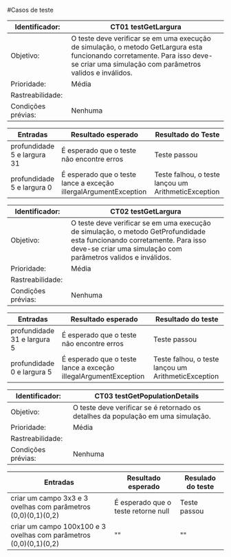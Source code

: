 #Casos de teste

| Identificador:                    |        CT01  testGetLargura        |
|--------------------------------------------|------------------------------------|  
| Objetivo:                    |O teste deve verificar se em uma execução de simulação, o metodo GetLargura esta funcionando corretamente. Para isso deve-se criar uma simulação com parâmetros validos e inválidos.  |
| Prioridade:                  |Média|  
| Rastreabilidade:             |                      | 
| Condições prévias:           |Nenhuma|

| **Entradas**                                  | Resultado esperado                      |Resultado do Teste      |  
|-----------------------------------------------------|--------------------------------------------|---------------|  
| profundidade 5 e largura 31  | É esperado que o teste não encontre erros  |  Teste passou |
| profundidade 5 e largura 0   | É esperado que o teste lance a exceção illergalArgumentException  |  Teste falhou, o teste lançou um ArithmeticException |


| Identificador:     |        CT02   testGetLargura       |
|------------------------------|----------------------|  
| Objetivo:                    |O teste deve verificar se em uma execução de simulação, o metodo GetProfundidade esta funcionando corretamente. Para isso deve-se criar uma simulação com parâmetros validos e inválidos.  |
| Prioridade:                  |Média|  
| Rastreabilidade:             |                      | 
| Condições prévias:           |Nenhuma|

| Entradas                              |  Resultado esperado                             |Resultado do teste      |  
|-----------------------------------------------------|--------------------------------------------|---------------|  
| profundidade 31 e largura 5  | É esperado que o teste não encontre erros  |  Teste passou |
| profundidade 0 e largura 5   | É esperado que o teste lance a exceção illegalArgumentException  |  Teste falhou, o teste lançou um ArithmeticException |


| Identificador:     |        CT03   testGetPopulationDetails       |
|------------------------------|----------------------|  
| Objetivo:                    |O teste deve verificar se é retornado os detalhes da população em uma simulação.   |
| Prioridade:                  |Média|  
| Rastreabilidade:             |                      | 
| Condições prévias:           |Nenhuma|

| Entradas                                   |  Resultado esperado                       |Resulado do teste      |  
|-----------------------------------------------------|--------------------------------------------|---------------|  
| criar um campo 3x3 e 3 ovelhas com parâmetros (0,0)(0,1)(0,2) | É esperado que o teste retorne null  |  Teste passou |
| criar um campo 100x100 e 3 ovelhas com parâmetros (0,0)(0,1)(0,2) | "" |  ""|